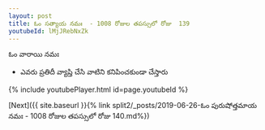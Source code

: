 ```yaml
---
layout: post
title: ఓం సత్యాయ నమః  - 1008 రోజుల తపస్సులో రోజు  139
youtubeId: lMjJRebNxZk
---
```

 
 
 ఓం వారాయి నమః  
 
 -  ఎవరు ప్రతిదీ వ్యాప్తి చేసి వాటిని కనిపించకుండా చేస్తారు 
 
  
 
  
 
 
 
 
 
 


{% include youtubePlayer.html id=page.youtubeId %}
 
[Next]({{ site.baseurl }}{% link  split2/_posts/2019-06-26-ఓం పురుషోత్తమాయ నమః  - 1008 రోజుల తపస్సులో రోజు  140.md%})
 
